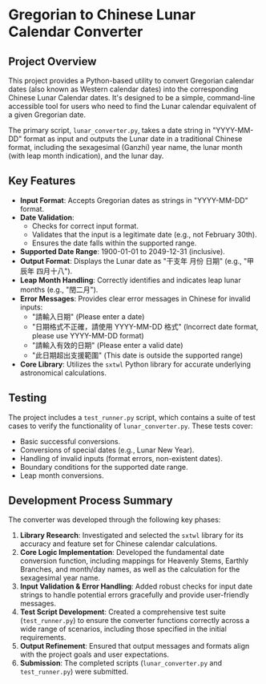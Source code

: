 # Gregorian to Chinese Lunar Calendar Converter

## Project Overview

This project provides a Python-based utility to convert Gregorian calendar dates (also known as Western calendar dates) into the corresponding Chinese Lunar Calendar dates. It's designed to be a simple, command-line accessible tool for users who need to find the Lunar calendar equivalent of a given Gregorian date.

The primary script, `lunar_converter.py`, takes a date string in "YYYY-MM-DD" format as input and outputs the Lunar date in a traditional Chinese format, including the sexagesimal (Ganzhi) year name, the lunar month (with leap month indication), and the lunar day.

## Key Features

*   **Input Format**: Accepts Gregorian dates as strings in "YYYY-MM-DD" format.
*   **Date Validation**:
    *   Checks for correct input format.
    *   Validates that the input is a legitimate date (e.g., not February 30th).
    *   Ensures the date falls within the supported range.
*   **Supported Date Range**: 1900-01-01 to 2049-12-31 (inclusive).
*   **Output Format**: Displays the Lunar date as "干支年 月份 日期" (e.g., "甲辰年 四月十八").
*   **Leap Month Handling**: Correctly identifies and indicates leap lunar months (e.g., "閏二月").
*   **Error Messages**: Provides clear error messages in Chinese for invalid inputs:
    *   "請輸入日期" (Please enter a date)
    *   "日期格式不正確，請使用 YYYY-MM-DD 格式" (Incorrect date format, please use YYYY-MM-DD format)
    *   "請輸入有效的日期" (Please enter a valid date)
    *   "此日期超出支援範圍" (This date is outside the supported range)
*   **Core Library**: Utilizes the `sxtwl` Python library for accurate underlying astronomical calculations.

## Testing

The project includes a `test_runner.py` script, which contains a suite of test cases to verify the functionality of `lunar_converter.py`. These tests cover:
*   Basic successful conversions.
*   Conversions of special dates (e.g., Lunar New Year).
*   Handling of invalid inputs (format errors, non-existent dates).
*   Boundary conditions for the supported date range.
*   Leap month conversions.

## Development Process Summary

The converter was developed through the following key phases:
1.  **Library Research**: Investigated and selected the `sxtwl` library for its accuracy and feature set for Chinese calendar calculations.
2.  **Core Logic Implementation**: Developed the fundamental date conversion function, including mappings for Heavenly Stems, Earthly Branches, and month/day names, as well as the calculation for the sexagesimal year name.
3.  **Input Validation & Error Handling**: Added robust checks for input date strings to handle potential errors gracefully and provide user-friendly messages.
4.  **Test Script Development**: Created a comprehensive test suite (`test_runner.py`) to ensure the converter functions correctly across a wide range of scenarios, including those specified in the initial requirements.
5.  **Output Refinement**: Ensured that output messages and formats align with the project goals and user expectations.
6.  **Submission**: The completed scripts (`lunar_converter.py` and `test_runner.py`) were submitted.
```
